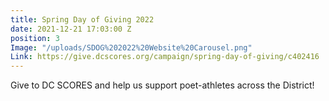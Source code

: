```yaml
---
title: Spring Day of Giving 2022
date: 2021-12-21 17:03:00 Z
position: 3
Image: "/uploads/SDOG%202022%20Website%20Carousel.png"
Link: https://give.dcscores.org/campaign/spring-day-of-giving/c402416
---
```


Give to DC SCORES and help us support poet-athletes across the District!